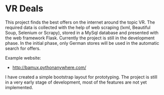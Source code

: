 # VR Deals
This project finds the best offers on the internet around the topic VR. The required data is collected with the help of web scraping (lxml, Beautiful Soup, Selenium or Scrapy), stored in a MySql database and presented with the web framework Flask. Currently the project is still in the development phase. In the initial phase, only German stores will be used in the automatic search for offers.

Example website: 
- http://bamux.pythonanywhere.com/

I have created a simple bootstrap layout for prototyping. The project is still in a very early stage of development, most of the features are not yet implemented.